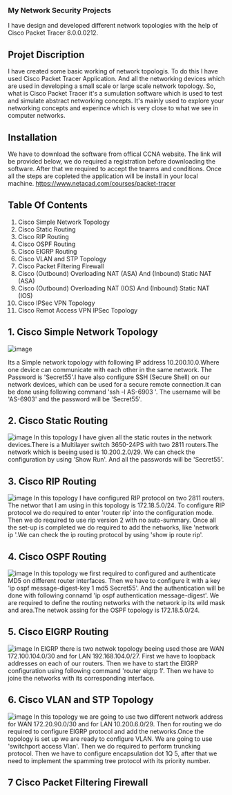 ### My Network Security Projects
I have design and developed  different network topologies with the help of Cisco Packet Tracer 8.0.0.0212. 
## Projet Discription
I have created some basic working of network topologis. To do this I have used Cisco Packet Tracer Application. And all the networking devices which are used in developing a small scale or large scale network topology. 
So, what is Cisco Packet Tracer it's a sumulation software which is used to test and simulate abstract networking concepts. It's mainly used to explore your networking concepts and experince which is very close to what we see in computer networks.
## Installation 
We have to download the software from offical CCNA website. The link will be provided below, we do required a registration before downloading the software. After that we required to accept the tearms and conditions. Once all the steps are copleted the application will be install in your local machine. 
https://www.netacad.com/courses/packet-tracer
## Table Of Contents

1. Cisco Simple Network Topology 
2. Cisco Static Routing
3. Cisco RIP Routing 
4. Cisco OSPF Routing
5. Cisco EIGRP Routing 
6. Cisco VLAN and STP Topology 
7. Cisco Packet Filtering Firewall
8. Cisco (Outbound) Overloading NAT (ASA) And (Inbound) Static NAT (ASA)
9. Cisco (Outbound) Overloading NAT (IOS) And (Inbound) Static NAT (IOS)
10. Cisco IPSec VPN Topology
11. Cisco Remot Access VPN IPSec Topology

## 1. Cisco Simple Network Topology
![image](https://user-images.githubusercontent.com/60734787/147476393-68488bdc-6463-443b-8a8e-9289c61e2d09.png)

Its a Simple network topology with following IP address 10.200.10.0.Where one device can communicate with each other in the same network. 
The Password is 'Secret55'.I have also configure SSH (Secure Shell) on our network devices, which can be used for a secure remote connection.It can be done using following command 'ssh -l AS-6903 <ip address>'. The username will be 'AS-6903' and the password will be 'Secret55'.
  
 ## 2. Cisco Static Routing
 ![image](https://user-images.githubusercontent.com/60734787/147477433-fe71af54-640d-46ae-83da-fac013bbce37.png)
In this topology I have given all the static routes in the network devices.There is a Multilayer switch 3650-24PS with two 2811 routers.The network which is beeing used is 10.200.2.0/29.
We can check the configuration by using 'Show Run'. And all the passwords will be 'Secret55'.
  
## 3. Cisco RIP Routing
  ![image](https://user-images.githubusercontent.com/60734787/147478161-3498199a-6844-4a3e-8317-b7af939358e5.png)
  In this topology I have configured RIP protocol on two 2811 routers. The networ that I am using in this topology is 172.18.5.0/24. To configure RIP protocol we do required to enter 'router rip' into the configuration mode. Then we do required to use rip version 2 with no auto-summary. Once all the set-up is completed we do required to add the networks, like 'network ip <ip address>'.We can check the ip routing protocol by using 'show ip route rip'.
  
## 4. Cisco OSPF Routing
  ![image](https://user-images.githubusercontent.com/60734787/147479684-d7c09aa1-b7ef-4a81-ad9f-46a22d25311f.png)
In this topology we first required to configured and authenticate MD5 on different router interfaces. Then we have to configure it with a key 'ip ospf message-digest-key 1 md5 Secret55'. And the authentication will be done with following connamd 'ip ospf authentication message-digest'. We are required to define the routing networks with the network ip its wild mask and area.The netwok assing for the OSPF topology is 172.18.5.0/24.
 
## 5. Cisco EIGRP Routing
  ![image](https://user-images.githubusercontent.com/60734787/147480313-0e45404b-5513-4fe5-828e-5a98793a3123.png)
In EIGRP there is two netwok topology beeing used those are WAN 172.100.104.0/30 and for LAN 192.168.104.0/27. First we have to loopback addresses on each of our routers. Then we have to start the EIGRP configuration using following command 'router eigrp 1'. Then we have to joine the networks with its corresponding interface.

## 6. Cisco VLAN and STP Topology
  ![image](https://user-images.githubusercontent.com/60734787/147481114-e49195ca-e1b3-4be9-812c-320306f1b3e9.png)
In this topology we are going to use two different network address for WAN 172.20.90.0/30 and for LAN 10.200.6.0/29. Then for routing we do required to configure EIGRP protocol and add the networks.Once the topology is set up we are ready to configure VLAN. We are going to use 'switchport access Vlan<number>'. Then we do required to perform truncking protocol. Then we have to configure encapsulation dot 1Q 5, after that we need to implement the spamming tree protocol with its priority number.
  
## 7 Cisco Packet Filtering Firewall
  
  

